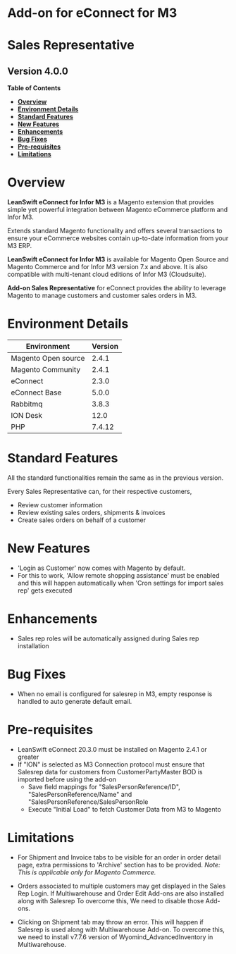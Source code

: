 # Add-on for eConnect for M3

# **Sales Representative**

## **Version 4.0.0**


**Table of Contents**


- [**Overview**](#overview)
- [**Environment Details**](#environment-details)
- [**Standard Features**](#standard-features)
- [**New Features**](#new-features)
- [**Enhancements**](#enhancements)
- [**Bug Fixes**](#bug-fixes)
- [**Pre-requisites**](#pre-requisites)
- [**Limitations**](#limitations)

# **Overview**

 **LeanSwift eConnect for Infor M3** is a Magento extension that provides simple yet powerful integration between Magento eCommerce platform and Infor M3.

Extends standard Magento functionality and offers several transactions to ensure your eCommerce websites contain up-to-date information from your M3 ERP.

 **LeanSwift eConnect for Infor M3** is available for Magento Open Source and Magento Commerce and for Infor M3 version 7.x and above. It is also compatible with multi-tenant cloud editions of Infor M3 (Cloudsuite).

 **Add-on Sales Representative** for eConnect provides the ability to leverage Magento to manage customers and customer sales orders in M3.

# **Environment Details**

| **Environment** | **Version** |
| --- | --- |
| Magento Open source | 2.4.1 |
| Magento Community | 2.4.1 |
| eConnect | 2.3.0 |
| eConnect Base | 5.0.0 |
| Rabbitmq | 3.8.3 |
| ION Desk | 12.0 |
| PHP | 7.4.12 |

# **Standard Features**

All the standard functionalities remain the same as in the previous version.

Every Sales Representative can, for their respective customers,

- Review customer information
- Review existing sales orders, shipments &amp; invoices
- Create sales orders on behalf of a customer

# **New Features**

- &#39;Login as Customer&#39; now comes with Magento by default.
- For this to work, &#39;Allow remote shopping assistance&#39; must be enabled and this will happen automatically when &#39;Cron settings for import sales rep&#39; gets executed

# **Enhancements**

- Sales rep roles will be automatically assigned during Sales rep installation


# **Bug Fixes**

- When no email is configured for salesrep in M3, empty response is handled to auto generate default email.

# **Pre-requisites**

- LeanSwift eConnect 20.3.0 must be installed on Magento 2.4.1 or greater
- If &quot;ION&quot; is selected as M3 Connection protocol must ensure that Salesrep data for customers from CustomerPartyMaster BOD is imported before using the add-on
  - Save field mappings for &quot;SalesPersonReference/ID&quot;, &quot;SalesPersonReference/Name&quot; and &quot;SalesPersonReference/SalesPersonRole
  - Execute &quot;Initial Load&quot; to fetch Customer Data from M3 to Magento

# **Limitations**

- For Shipment and Invoice tabs to be visible for an order in order detail page, extra permissions to 'Archive' section has to be provided.
_Note: This is applicable only for Magento Commerce._

- Orders associated to multiple customers may get displayed in the Sales Rep Login. If Multiwarehouse and Order Edit Add-ons are also installed along with Salesrep
  To overcome this, We need to disable those Add-ons.
  
- Clicking on Shipment tab may throw an error. This will happen if Salesrep is used along with Multiwarehouse Add-on.
  To overcome this, we need to install v7.7.6 version of Wyomind_AdvancedInventory in Multiwarehouse.



